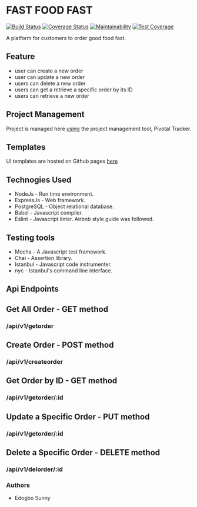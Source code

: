 # FAST FOOD FAST

[![Build Status](https://travis-ci.org/edogbosunny/Fast-Food-Fast-Cycle-36.svg?branch=ft-integrate-continous-integration-160300216)](https://travis-ci.org/edogbosunny/Fast-Food-Fast-Cycle-36) [![Coverage Status](https://coveralls.io/repos/github/edogbosunny/Fast-Food-Fast-Cycle-36/badge.svg?branch=ft-integrate-continous-integration-160300216)](https://coveralls.io/github/edogbosunny/Fast-Food-Fast-Cycle-36?branch=ft-integrate-continous-integration-160300216) [![Maintainability](https://api.codeclimate.com/v1/badges/c2e737db3ea32ed0db56/maintainability)](https://codeclimate.com/github/edogbosunny/Fast-Food-Fast-Cycle-36/maintainability) [![Test Coverage](https://api.codeclimate.com/v1/badges/c2e737db3ea32ed0db56/test_coverage)](https://codeclimate.com/github/edogbosunny/Fast-Food-Fast-Cycle-36/test_coverage)

A platform for customers to order good food fast.

## Feature

- user can create a new order
- user can update a new order
- users can delete a new order
- users can get a retrieve a specific order by its ID
- users can retrieve a new order

## Project Management

Project is managed here [using](https://www.pivotaltracker.com/n/projects/2195975) the project management tool, Pivotal Tracker.

## Templates

UI templates are hosted on Github pages [here]()

## Technogies Used

- NodeJs - Run time environment.
- ExpressJs - Web framework.
- PostgreSQL - Object relational database.
- Babel - Javascript compiler.
- Eslint - Javascript linter. Airbnb style guide was followed.

## Testing tools
* Mocha - A Javascript test framework.
* Chai - Assertion library.
* Istanbul - Javascript code instrumenter.
* nyc - Istanbul's command line interface.

## Api Endpoints

## Get All Order - GET method

### /api/v1/getorder

## Create Order - POST method

### /api/v1/createorder

## Get Order by ID - GET method

### /api/v1/getorder/:id

## Update a Specific Order - PUT method

### /api/v1/getorder/:id

## Delete a Specific Order - DELETE method

### /api/v1/delorder/:id


### Authors
* Edogbo Sunny
